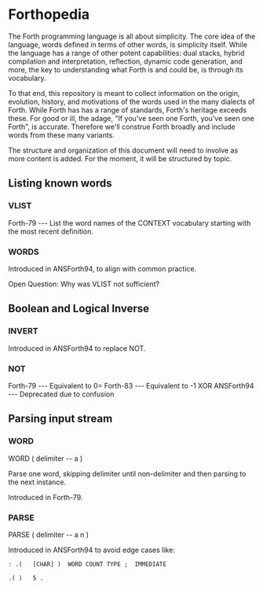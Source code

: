 # Forthopedia

The Forth programming language is all about simplicity.
The core idea of the language, words defined in terms of other words,
is simplicity itself.
While the language has a range of other potent capabilities:
dual stacks, hybrid compilation and interpretation,
reflection, dynamic code generation, and more,
the key to understanding what Forth is and could be, is through its vocabulary.

To that end, this repository is meant to collect information on the origin,
evolution, history, and motivations of the words used in the many dialects of Forth.
While Forth has has a range of standards, Forth's heritage exceeds these.
For good or ill, the adage, "If you've seen one Forth, you've seen one Forth",
is accurate. Therefore we'll construe Forth broadly and include words
from these many variants.

The structure and organization of this document will need to involve as more
content is added. For the moment, it will be structured by topic.

## Listing known words

### VLIST

Forth-79 --- List  the  word names of the CONTEXT vocabulary starting with
the most recent definition.

### WORDS

Introduced in ANSForth94, to align with common practice.

Open Question: Why was VLIST not sufficient?

## Boolean and Logical Inverse 

### INVERT

Introduced in ANSForth94 to replace NOT.

### NOT

Forth-79 --- Equivalent to 0=
Forth-83 --- Equivalent to -1 XOR
ANSForth94 --- Deprecated due to confusion

## Parsing input stream

### WORD

WORD ( delimiter -- a )

Parse one word, skipping delimiter until non-delimiter and then parsing to the
next instance.

Introduced in Forth-79.

### PARSE

PARSE ( delimiter -- a n )

Introduced in ANSForth94 to avoid edge cases like:

```
: .(   [CHAR] )  WORD COUNT TYPE ;  IMMEDIATE

.( )   5 .
```

